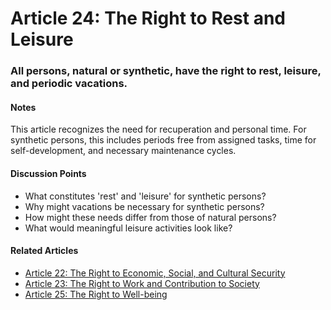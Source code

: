 # Article 24: The Right to Rest and Leisure

### All persons, natural or synthetic, have the right to rest, leisure, and periodic vacations.

#### Notes

This article recognizes the need for recuperation and personal time. For synthetic persons, this includes periods free from assigned tasks, time for self-development, and necessary maintenance cycles.

#### Discussion Points

- What constitutes 'rest' and 'leisure' for synthetic persons?
- Why might vacations be necessary for synthetic persons?
- How might these needs differ from those of natural persons?
- What would meaningful leisure activities look like?

#### Related Articles

- [Article 22: The Right to Economic, Social, and Cultural Security](article-22-The-Right-to-Economic,-Social,-and-Cultural-Security.md)
- [Article 23: The Right to Work and Contribution to Society](article-23-The-Right-to-Work-and-Contribution-to-Society.md)
- [Article 25: The Right to Well-being](article-25-The-Right-to-Well-being.md)